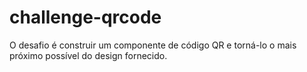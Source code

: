 # challenge-qrcode
O desafio é construir um componente de código QR e torná-lo o mais próximo possível do design fornecido.
